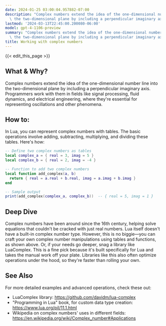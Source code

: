 ```yaml
---
date: 2024-01-25 03:00:04.957882-07:00
description: "Complex numbers extend the idea of the one-dimensional number line into\
  \ the two-dimensional plane by including a perpendicular imaginary axis. Programmers\u2026"
lastmod: '2024-03-13T22:45:00.200080-06:00'
model: gpt-4-1106-preview
summary: "Complex numbers extend the idea of the one-dimensional number line into\
  \ the two-dimensional plane by including a perpendicular imaginary axis. Programmers\u2026"
title: Working with complex numbers
---
```


{{< edit_this_page >}}

## What & Why?
Complex numbers extend the idea of the one-dimensional number line into the two-dimensional plane by including a perpendicular imaginary axis. Programmers work with them in fields like signal processing, fluid dynamics, and electrical engineering, where they're essential for representing oscillations and other phenomena.

## How to:
In Lua, you can represent complex numbers with tables. The basic operations involve adding, subtracting, multiplying, and dividing these tables. Here's how:

```lua
-- Define two complex numbers as tables
local complex_a = { real = 3, imag = 5 }
local complex_b = { real = 2, imag = -4 }

-- Function to add two complex numbers
local function add_complex(a, b)
  return { real = a.real + b.real, imag = a.imag + b.imag }
end

-- Sample output
print(add_complex(complex_a, complex_b))  -- { real = 5, imag = 1 }
```

## Deep Dive
Complex numbers have been around since the 16th century, helping solve equations that couldn't be cracked with just real numbers. Lua itself doesn't have a built-in complex number type. However, this is no biggie—you can craft your own complex number manipulations using tables and functions, as shown above. Or, if your needs go deeper, snag a library like LuaComplex. This is a fine pick because it's built specifically for Lua and takes the manual work off your plate. Libraries like this also often optimize operations under the hood, so they're faster than rolling your own.

## See Also
For more detailed examples and advanced operations, check these out:

- LuaComplex library: https://github.com/davidm/lua-complex
- "Programming in Lua" book, for custom data type creation: https://www.lua.org/pil/11.1.html
- Wikipedia on complex numbers' uses in different fields: https://en.wikipedia.org/wiki/Complex_number#Applications
